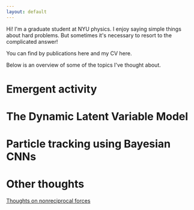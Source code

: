 ```yaml
---
layout: default
---
```


Hi! I'm a graduate student at NYU physics. I enjoy saying simple things about hard problems. But sometimes it's necessary to resort to the complicated answer!

You can find by publications here and my CV here.

Below is an overview of some of the topics I've thought about.

# Emergent activity


# The Dynamic Latent Variable Model


# Particle tracking using Bayesian CNNs

# Other thoughts

[Thoughts on nonreciprocal forces](./_post/aug-19-24.html)



